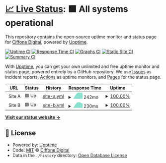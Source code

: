 # [📈 Live Status](https://Ciffone-Digital.github.io/upptime-monitor): <!--live status--> **🟩 All systems operational**

This repository contains the open-source uptime monitor and status page for [Ciffone Digital](https://ciffonedigital.com), powered by [Upptime](https://github.com/upptime/upptime).

[![Uptime CI](https://github.com/Ciffone-Digital/upptime-monitor/workflows/Uptime%20CI/badge.svg)](https://github.com/Ciffone-Digital/upptime-monitor/actions?query=workflow%3A%22Uptime+CI%22)
[![Response Time CI](https://github.com/Ciffone-Digital/upptime-monitor/workflows/Response%20Time%20CI/badge.svg)](https://github.com/Ciffone-Digital/upptime-monitor/actions?query=workflow%3A%22Response+Time+CI%22)
[![Graphs CI](https://github.com/Ciffone-Digital/upptime-monitor/workflows/Graphs%20CI/badge.svg)](https://github.com/Ciffone-Digital/upptime-monitor/actions?query=workflow%3A%22Graphs+CI%22)
[![Static Site CI](https://github.com/Ciffone-Digital/upptime-monitor/workflows/Static%20Site%20CI/badge.svg)](https://github.com/Ciffone-Digital/upptime-monitor/actions?query=workflow%3A%22Static+Site+CI%22)
[![Summary CI](https://github.com/Ciffone-Digital/upptime-monitor/workflows/Summary%20CI/badge.svg)](https://github.com/Ciffone-Digital/upptime-monitor/actions?query=workflow%3A%22Summary+CI%22)

With [Upptime](https://upptime.js.org), you can get your own unlimited and free uptime monitor and status page, powered entirely by a GitHub repository. We use [Issues](https://github.com/Ciffone-Digital/upptime-monitor/issues) as incident reports, [Actions](https://github.com/Ciffone-Digital/upptime-monitor/actions) as uptime monitors, and [Pages](https://Ciffone-Digital.github.io/upptime-monitor) for the status page.

<!--start: status pages-->
<!-- This summary is generated by Upptime (https://github.com/upptime/upptime) -->
<!-- Do not edit this manually, your changes will be overwritten -->
<!-- prettier-ignore -->
| URL | Status | History | Response Time | Uptime |
| --- | ------ | ------- | ------------- | ------ |
| <img alt="" src="https://favicons.githubusercontent.com/null" height="13"> Site A | 🟩 Up | [site-a.yml](https://github.com/Ciffone-Digital/upptime-monitor/commits/HEAD/history/site-a.yml) | <details><summary><img alt="Response time graph" src="./graphs/site-a/response-time-week.png" height="20"> 242ms</summary><br><a href="https://Ciffone-Digital.github.io/upptime-monitor/history/site-a"><img alt="Response time 242" src="https://img.shields.io/endpoint?url=https%3A%2F%2Fraw.githubusercontent.com%2FCiffone-Digital%2Fupptime-monitor%2FHEAD%2Fapi%2Fsite-a%2Fresponse-time.json"></a><br><a href="https://Ciffone-Digital.github.io/upptime-monitor/history/site-a"><img alt="24-hour response time 242" src="https://img.shields.io/endpoint?url=https%3A%2F%2Fraw.githubusercontent.com%2FCiffone-Digital%2Fupptime-monitor%2FHEAD%2Fapi%2Fsite-a%2Fresponse-time-day.json"></a><br><a href="https://Ciffone-Digital.github.io/upptime-monitor/history/site-a"><img alt="7-day response time 242" src="https://img.shields.io/endpoint?url=https%3A%2F%2Fraw.githubusercontent.com%2FCiffone-Digital%2Fupptime-monitor%2FHEAD%2Fapi%2Fsite-a%2Fresponse-time-week.json"></a><br><a href="https://Ciffone-Digital.github.io/upptime-monitor/history/site-a"><img alt="30-day response time 242" src="https://img.shields.io/endpoint?url=https%3A%2F%2Fraw.githubusercontent.com%2FCiffone-Digital%2Fupptime-monitor%2FHEAD%2Fapi%2Fsite-a%2Fresponse-time-month.json"></a><br><a href="https://Ciffone-Digital.github.io/upptime-monitor/history/site-a"><img alt="1-year response time 242" src="https://img.shields.io/endpoint?url=https%3A%2F%2Fraw.githubusercontent.com%2FCiffone-Digital%2Fupptime-monitor%2FHEAD%2Fapi%2Fsite-a%2Fresponse-time-year.json"></a></details> | <details><summary><a href="https://Ciffone-Digital.github.io/upptime-monitor/history/site-a">100.00%</a></summary><a href="https://Ciffone-Digital.github.io/upptime-monitor/history/site-a"><img alt="All-time uptime 100.00%" src="https://img.shields.io/endpoint?url=https%3A%2F%2Fraw.githubusercontent.com%2FCiffone-Digital%2Fupptime-monitor%2FHEAD%2Fapi%2Fsite-a%2Fuptime.json"></a><br><a href="https://Ciffone-Digital.github.io/upptime-monitor/history/site-a"><img alt="24-hour uptime 100.00%" src="https://img.shields.io/endpoint?url=https%3A%2F%2Fraw.githubusercontent.com%2FCiffone-Digital%2Fupptime-monitor%2FHEAD%2Fapi%2Fsite-a%2Fuptime-day.json"></a><br><a href="https://Ciffone-Digital.github.io/upptime-monitor/history/site-a"><img alt="7-day uptime 100.00%" src="https://img.shields.io/endpoint?url=https%3A%2F%2Fraw.githubusercontent.com%2FCiffone-Digital%2Fupptime-monitor%2FHEAD%2Fapi%2Fsite-a%2Fuptime-week.json"></a><br><a href="https://Ciffone-Digital.github.io/upptime-monitor/history/site-a"><img alt="30-day uptime 100.00%" src="https://img.shields.io/endpoint?url=https%3A%2F%2Fraw.githubusercontent.com%2FCiffone-Digital%2Fupptime-monitor%2FHEAD%2Fapi%2Fsite-a%2Fuptime-month.json"></a><br><a href="https://Ciffone-Digital.github.io/upptime-monitor/history/site-a"><img alt="1-year uptime 100.00%" src="https://img.shields.io/endpoint?url=https%3A%2F%2Fraw.githubusercontent.com%2FCiffone-Digital%2Fupptime-monitor%2FHEAD%2Fapi%2Fsite-a%2Fuptime-year.json"></a></details>
| <img alt="" src="https://favicons.githubusercontent.com/null" height="13"> Site B | 🟩 Up | [site-b.yml](https://github.com/Ciffone-Digital/upptime-monitor/commits/HEAD/history/site-b.yml) | <details><summary><img alt="Response time graph" src="./graphs/site-b/response-time-week.png" height="20"> 230ms</summary><br><a href="https://Ciffone-Digital.github.io/upptime-monitor/history/site-b"><img alt="Response time 230" src="https://img.shields.io/endpoint?url=https%3A%2F%2Fraw.githubusercontent.com%2FCiffone-Digital%2Fupptime-monitor%2FHEAD%2Fapi%2Fsite-b%2Fresponse-time.json"></a><br><a href="https://Ciffone-Digital.github.io/upptime-monitor/history/site-b"><img alt="24-hour response time 230" src="https://img.shields.io/endpoint?url=https%3A%2F%2Fraw.githubusercontent.com%2FCiffone-Digital%2Fupptime-monitor%2FHEAD%2Fapi%2Fsite-b%2Fresponse-time-day.json"></a><br><a href="https://Ciffone-Digital.github.io/upptime-monitor/history/site-b"><img alt="7-day response time 230" src="https://img.shields.io/endpoint?url=https%3A%2F%2Fraw.githubusercontent.com%2FCiffone-Digital%2Fupptime-monitor%2FHEAD%2Fapi%2Fsite-b%2Fresponse-time-week.json"></a><br><a href="https://Ciffone-Digital.github.io/upptime-monitor/history/site-b"><img alt="30-day response time 230" src="https://img.shields.io/endpoint?url=https%3A%2F%2Fraw.githubusercontent.com%2FCiffone-Digital%2Fupptime-monitor%2FHEAD%2Fapi%2Fsite-b%2Fresponse-time-month.json"></a><br><a href="https://Ciffone-Digital.github.io/upptime-monitor/history/site-b"><img alt="1-year response time 230" src="https://img.shields.io/endpoint?url=https%3A%2F%2Fraw.githubusercontent.com%2FCiffone-Digital%2Fupptime-monitor%2FHEAD%2Fapi%2Fsite-b%2Fresponse-time-year.json"></a></details> | <details><summary><a href="https://Ciffone-Digital.github.io/upptime-monitor/history/site-b">100.00%</a></summary><a href="https://Ciffone-Digital.github.io/upptime-monitor/history/site-b"><img alt="All-time uptime 100.00%" src="https://img.shields.io/endpoint?url=https%3A%2F%2Fraw.githubusercontent.com%2FCiffone-Digital%2Fupptime-monitor%2FHEAD%2Fapi%2Fsite-b%2Fuptime.json"></a><br><a href="https://Ciffone-Digital.github.io/upptime-monitor/history/site-b"><img alt="24-hour uptime 100.00%" src="https://img.shields.io/endpoint?url=https%3A%2F%2Fraw.githubusercontent.com%2FCiffone-Digital%2Fupptime-monitor%2FHEAD%2Fapi%2Fsite-b%2Fuptime-day.json"></a><br><a href="https://Ciffone-Digital.github.io/upptime-monitor/history/site-b"><img alt="7-day uptime 100.00%" src="https://img.shields.io/endpoint?url=https%3A%2F%2Fraw.githubusercontent.com%2FCiffone-Digital%2Fupptime-monitor%2FHEAD%2Fapi%2Fsite-b%2Fuptime-week.json"></a><br><a href="https://Ciffone-Digital.github.io/upptime-monitor/history/site-b"><img alt="30-day uptime 100.00%" src="https://img.shields.io/endpoint?url=https%3A%2F%2Fraw.githubusercontent.com%2FCiffone-Digital%2Fupptime-monitor%2FHEAD%2Fapi%2Fsite-b%2Fuptime-month.json"></a><br><a href="https://Ciffone-Digital.github.io/upptime-monitor/history/site-b"><img alt="1-year uptime 100.00%" src="https://img.shields.io/endpoint?url=https%3A%2F%2Fraw.githubusercontent.com%2FCiffone-Digital%2Fupptime-monitor%2FHEAD%2Fapi%2Fsite-b%2Fuptime-year.json"></a></details>

<!--end: status pages-->

[**Visit our status website →**](https://Ciffone-Digital.github.io/upptime-monitor)

## 📄 License

- Powered by: [Upptime](https://github.com/upptime/upptime)
- Code: [MIT](./LICENSE) © [Ciffone Digital](https://ciffonedigital.com)
- Data in the `./history` directory: [Open Database License](https://opendatacommons.org/licenses/odbl/1-0/)
